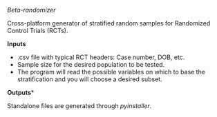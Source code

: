 *Beta-randomizer*

Cross-platform generator of stratified random samples for Randomized Control Trials (RCTs).

**Inputs**

* .csv file with typical RCT headers: Case number, DOB, etc.
* Sample size for the desired population to be tested.
* The program will read the possible variables on which to base the stratification and you will choose a desired subset.

**Outputs*** 

Standalone files are generated through _pyinstaller_. 
